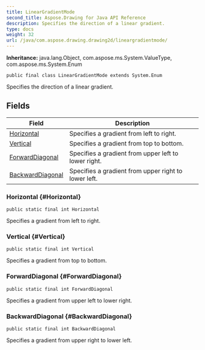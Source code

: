 ```yaml
---
title: LinearGradientMode
second_title: Aspose.Drawing for Java API Reference
description: Specifies the direction of a linear gradient.
type: docs
weight: 32
url: /java/com.aspose.drawing.drawing2d/lineargradientmode/
---
```

**Inheritance:**
java.lang.Object, com.aspose.ms.System.ValueType, com.aspose.ms.System.Enum
```
public final class LinearGradientMode extends System.Enum
```

Specifies the direction of a linear gradient.
## Fields

| Field | Description |
| --- | --- |
| [Horizontal](#Horizontal) | Specifies a gradient from left to right. |
| [Vertical](#Vertical) | Specifies a gradient from top to bottom. |
| [ForwardDiagonal](#ForwardDiagonal) | Specifies a gradient from upper left to lower right. |
| [BackwardDiagonal](#BackwardDiagonal) | Specifies a gradient from upper right to lower left. |
### Horizontal {#Horizontal}
```
public static final int Horizontal
```


Specifies a gradient from left to right.

### Vertical {#Vertical}
```
public static final int Vertical
```


Specifies a gradient from top to bottom.

### ForwardDiagonal {#ForwardDiagonal}
```
public static final int ForwardDiagonal
```


Specifies a gradient from upper left to lower right.

### BackwardDiagonal {#BackwardDiagonal}
```
public static final int BackwardDiagonal
```


Specifies a gradient from upper right to lower left.

